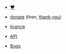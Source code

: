 * [♥](/♥.html)
* [donate](/donate.html) (then, [thank-you](/thank-you.html))
* [licence](/licence.html)

* [API](http://api.fabuloos.org)
* [Bugs](http://bugs.fabuloos.org)